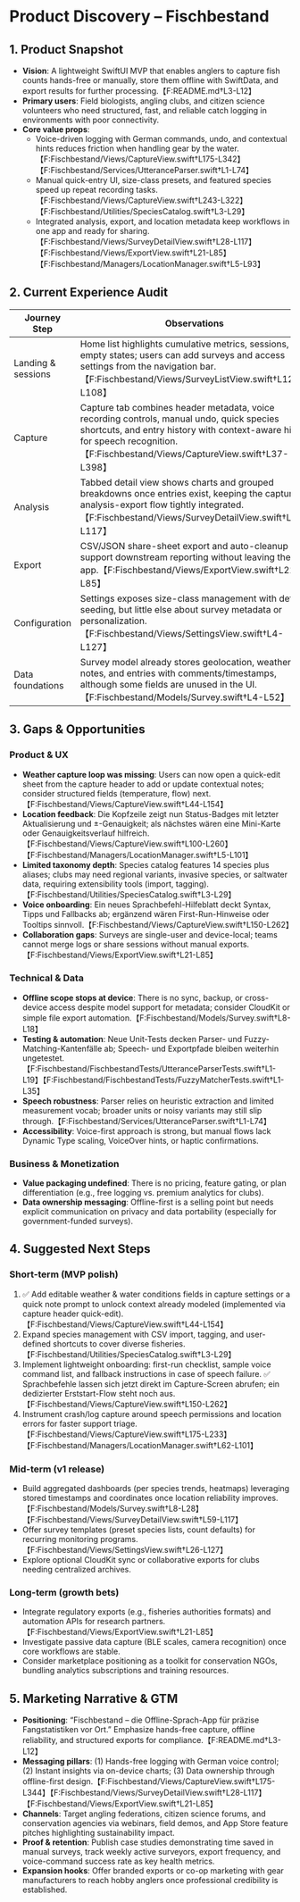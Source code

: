 # Product Discovery – Fischbestand

## 1. Product Snapshot
- **Vision**: A lightweight SwiftUI MVP that enables anglers to capture fish counts hands-free or manually, store them offline with SwiftData, and export results for further processing.【F:README.md†L3-L12】
- **Primary users**: Field biologists, angling clubs, and citizen science volunteers who need structured, fast, and reliable catch logging in environments with poor connectivity.
- **Core value props**:
  - Voice-driven logging with German commands, undo, and contextual hints reduces friction when handling gear by the water.【F:Fischbestand/Views/CaptureView.swift†L175-L342】【F:Fischbestand/Services/UtteranceParser.swift†L1-L74】
  - Manual quick-entry UI, size-class presets, and featured species speed up repeat recording tasks.【F:Fischbestand/Views/CaptureView.swift†L243-L322】【F:Fischbestand/Utilities/SpeciesCatalog.swift†L3-L29】
  - Integrated analysis, export, and location metadata keep workflows in one app and ready for sharing.【F:Fischbestand/Views/SurveyDetailView.swift†L28-L117】【F:Fischbestand/Views/ExportView.swift†L21-L85】【F:Fischbestand/Managers/LocationManager.swift†L5-L93】

## 2. Current Experience Audit
| Journey Step | Observations |
| --- | --- |
| Landing & sessions | Home list highlights cumulative metrics, sessions, and empty states; users can add surveys and access settings from the navigation bar.【F:Fischbestand/Views/SurveyListView.swift†L12-L108】 |
| Capture | Capture tab combines header metadata, voice recording controls, manual undo, quick species shortcuts, and entry history with context-aware hints for speech recognition.【F:Fischbestand/Views/CaptureView.swift†L37-L398】 |
| Analysis | Tabbed detail view shows charts and grouped breakdowns once entries exist, keeping the capture-analysis-export flow tightly integrated.【F:Fischbestand/Views/SurveyDetailView.swift†L11-L117】 |
| Export | CSV/JSON share-sheet export and auto-cleanup support downstream reporting without leaving the app.【F:Fischbestand/Views/ExportView.swift†L21-L85】 |
| Configuration | Settings exposes size-class management with default seeding, but little else about survey metadata or personalization.【F:Fischbestand/Views/SettingsView.swift†L4-L127】 |
| Data foundations | Survey model already stores geolocation, weather notes, and entries with comments/timestamps, although some fields are unused in the UI.【F:Fischbestand/Models/Survey.swift†L4-L52】 |

## 3. Gaps & Opportunities
### Product & UX
- **Weather capture loop was missing**: Users can now open a quick-edit sheet from the capture header to add or update contextual notes; consider structured fields (temperature, flow) next.【F:Fischbestand/Views/CaptureView.swift†L44-L154】
- **Location feedback**: Die Kopfzeile zeigt nun Status-Badges mit letzter Aktualisierung und ±-Genauigkeit; als nächstes wären eine Mini-Karte oder Genauigkeitsverlauf hilfreich.【F:Fischbestand/Views/CaptureView.swift†L100-L260】【F:Fischbestand/Managers/LocationManager.swift†L5-L101】
- **Limited taxonomy depth**: Species catalog features 14 species plus aliases; clubs may need regional variants, invasive species, or saltwater data, requiring extensibility tools (import, tagging).【F:Fischbestand/Utilities/SpeciesCatalog.swift†L3-L29】
- **Voice onboarding**: Ein neues Sprachbefehl-Hilfeblatt deckt Syntax, Tipps und Fallbacks ab; ergänzend wären First-Run-Hinweise oder Tooltips sinnvoll.【F:Fischbestand/Views/CaptureView.swift†L150-L262】
- **Collaboration gaps**: Surveys are single-user and device-local; teams cannot merge logs or share sessions without manual exports.【F:Fischbestand/Views/ExportView.swift†L21-L85】

### Technical & Data
- **Offline scope stops at device**: There is no sync, backup, or cross-device access despite model support for metadata; consider CloudKit or simple file export automation.【F:Fischbestand/Models/Survey.swift†L8-L18】
- **Testing & automation**: Neue Unit-Tests decken Parser- und Fuzzy-Matching-Kantenfälle ab; Speech- und Exportpfade bleiben weiterhin ungetestet.【F:Fischbestand/FischbestandTests/UtteranceParserTests.swift†L1-L19】【F:Fischbestand/FischbestandTests/FuzzyMatcherTests.swift†L1-L35】
- **Speech robustness**: Parser relies on heuristic extraction and limited measurement vocab; broader units or noisy variants may still slip through.【F:Fischbestand/Services/UtteranceParser.swift†L1-L74】
- **Accessibility**: Voice-first approach is strong, but manual flows lack Dynamic Type scaling, VoiceOver hints, or haptic confirmations.

### Business & Monetization
- **Value packaging undefined**: There is no pricing, feature gating, or plan differentiation (e.g., free logging vs. premium analytics for clubs).
- **Data ownership messaging**: Offline-first is a selling point but needs explicit communication on privacy and data portability (especially for government-funded surveys).

## 4. Suggested Next Steps
### Short-term (MVP polish)
1. ✅ Add editable weather & water conditions fields in capture settings or a quick note prompt to unlock context already modeled (implemented via capture header quick-edit).【F:Fischbestand/Views/CaptureView.swift†L44-L154】
2. Expand species management with CSV import, tagging, and user-defined shortcuts to cover diverse fisheries.【F:Fischbestand/Utilities/SpeciesCatalog.swift†L3-L29】
3. Implement lightweight onboarding: first-run checklist, sample voice command list, and fallback instructions in case of speech failure. ✅ Sprachbefehle lassen sich jetzt direkt im Capture-Screen abrufen; ein dedizierter Erststart-Flow steht noch aus.【F:Fischbestand/Views/CaptureView.swift†L150-L262】
4. Instrument crash/log capture around speech permissions and location errors for faster support triage.【F:Fischbestand/Views/CaptureView.swift†L175-L233】【F:Fischbestand/Managers/LocationManager.swift†L62-L101】

### Mid-term (v1 release)
- Build aggregated dashboards (per species trends, heatmaps) leveraging stored timestamps and coordinates once location reliability improves.【F:Fischbestand/Models/Survey.swift†L8-L28】【F:Fischbestand/Views/SurveyDetailView.swift†L59-L117】
- Offer survey templates (preset species lists, count defaults) for recurring monitoring programs.【F:Fischbestand/Views/SettingsView.swift†L26-L127】
- Explore optional CloudKit sync or collaborative exports for clubs needing centralized archives.

### Long-term (growth bets)
- Integrate regulatory exports (e.g., fisheries authorities formats) and automation APIs for research partners.【F:Fischbestand/Views/ExportView.swift†L21-L85】
- Investigate passive data capture (BLE scales, camera recognition) once core workflows are stable.
- Consider marketplace positioning as a toolkit for conservation NGOs, bundling analytics subscriptions and training resources.

## 5. Marketing Narrative & GTM
- **Positioning**: “Fischbestand – die Offline-Sprach-App für präzise Fangstatistiken vor Ort.” Emphasize hands-free capture, offline reliability, and structured exports for compliance.【F:README.md†L3-L12】
- **Messaging pillars**: (1) Hands-free logging with German voice control; (2) Instant insights via on-device charts; (3) Data ownership through offline-first design.【F:Fischbestand/Views/CaptureView.swift†L175-L344】【F:Fischbestand/Views/SurveyDetailView.swift†L28-L117】【F:Fischbestand/Views/ExportView.swift†L21-L85】
- **Channels**: Target angling federations, citizen science forums, and conservation agencies via webinars, field demos, and App Store feature pitches highlighting sustainability impact.
- **Proof & retention**: Publish case studies demonstrating time saved in manual surveys, track weekly active surveyors, export frequency, and voice-command success rate as key health metrics.
- **Expansion hooks**: Offer branded exports or co-op marketing with gear manufacturers to reach hobby anglers once professional credibility is established.
